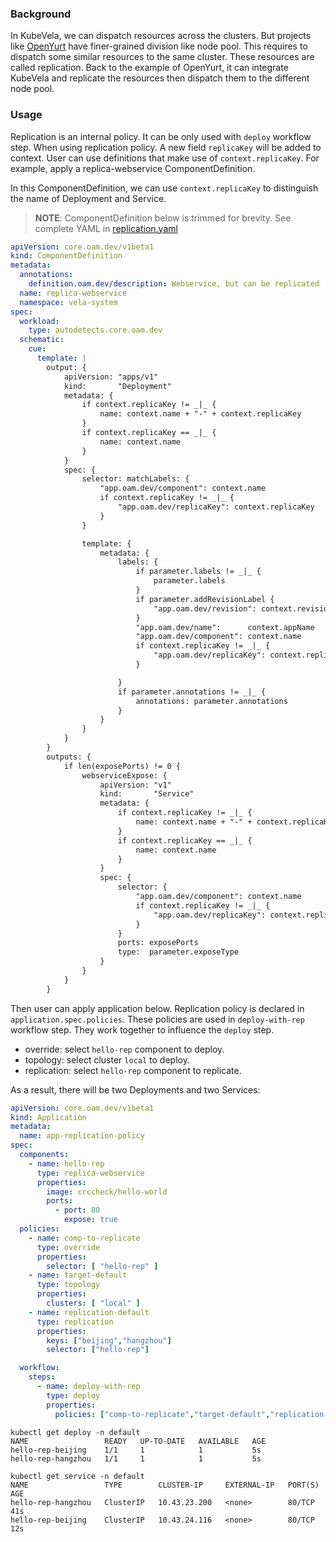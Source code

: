 ### Background

In KubeVela, we can dispatch resources across the clusters. But projects like [OpenYurt](https://openyurt.io) have finer-grained division like node pool.
This requires to dispatch some similar resources to the same cluster. These resources are called replication. Back to the example of OpenYurt, it can
integrate KubeVela and replicate the resources then dispatch them to the different node pool.

### Usage

Replication is an internal policy. It can be only used with `deploy` workflow step. When using replication policy. A new field `replicaKey` will be added to context.
User can use definitions that make use of `context.replicaKey`. For example, apply a replica-webservice ComponentDefinition.

In this ComponentDefinition, we can use `context.replicaKey` to distinguish the name of Deployment and Service.

> **NOTE**: ComponentDefinition below is trimmed for brevity. See complete YAML in [replication.yaml](https://github.com/kubevela/kubevela/tree/master/test/e2e-test/testdata/definition/replication.yaml)

```yaml
apiVersion: core.oam.dev/v1beta1
kind: ComponentDefinition
metadata:
  annotations:
    definition.oam.dev/description: Webservice, but can be replicated
  name: replica-webservice
  namespace: vela-system
spec:
  workload:
    type: autodetects.core.oam.dev
  schematic:
    cue:
      template: |
        output: {
        	apiVersion: "apps/v1"
        	kind:       "Deployment"
        	metadata: {
        		if context.replicaKey != _|_ {
        			name: context.name + "-" + context.replicaKey
        		}
        		if context.replicaKey == _|_ {
        			name: context.name
        		}
        	}
        	spec: {
        		selector: matchLabels: {
        			"app.oam.dev/component": context.name
        			if context.replicaKey != _|_ {
        				"app.oam.dev/replicaKey": context.replicaKey
        			}
        		}

        		template: {
        			metadata: {
        				labels: {
        					if parameter.labels != _|_ {
        						parameter.labels
        					}
        					if parameter.addRevisionLabel {
        						"app.oam.dev/revision": context.revision
        					}
        					"app.oam.dev/name":      context.appName
        					"app.oam.dev/component": context.name
        					if context.replicaKey != _|_ {
        						"app.oam.dev/replicaKey": context.replicaKey
        					}

        				}
        				if parameter.annotations != _|_ {
        					annotations: parameter.annotations
        				}
        			}
        		}
        	}
        }
        outputs: {
        	if len(exposePorts) != 0 {
        		webserviceExpose: {
        			apiVersion: "v1"
        			kind:       "Service"
        			metadata: {
        				if context.replicaKey != _|_ {
        					name: context.name + "-" + context.replicaKey
        				}
        				if context.replicaKey == _|_ {
        					name: context.name
        				}
        			}
        			spec: {
        				selector: {
        					"app.oam.dev/component": context.name
        					if context.replicaKey != _|_ {
        						"app.oam.dev/replicaKey": context.replicaKey
        					}
        				}
        				ports: exposePorts
        				type:  parameter.exposeType
        			}
        		}
        	}
        }
```

Then user can apply application below. Replication policy is declared in `application.spec.policies`. These policies are used in `deploy-with-rep` workflow step.
They work together to influence the `deploy` step.

- override: select `hello-rep` component to deploy.
- topology: select cluster `local` to deploy.
- replication: select `hello-rep` component to replicate.

As a result, there will be two Deployments and two Services:

```yaml
apiVersion: core.oam.dev/v1beta1
kind: Application
metadata:
  name: app-replication-policy
spec:
  components:
    - name: hello-rep
      type: replica-webservice
      properties:
        image: crccheck/hello-world
        ports:
          - port: 80
            expose: true
  policies:
    - name: comp-to-replicate
      type: override
      properties:
        selector: [ "hello-rep" ]
    - name: target-default
      type: topology
      properties:
        clusters: [ "local" ]
    - name: replication-default
      type: replication
      properties:
        keys: ["beijing","hangzhou"]
        selector: ["hello-rep"]

  workflow:
    steps:
      - name: deploy-with-rep
        type: deploy
        properties:
          policies: ["comp-to-replicate","target-default","replication-default"]
```

```shell
kubectl get deploy -n default
NAME                 READY   UP-TO-DATE   AVAILABLE   AGE
hello-rep-beijing    1/1     1            1           5s
hello-rep-hangzhou   1/1     1            1           5s

kubectl get service -n default
NAME                 TYPE        CLUSTER-IP     EXTERNAL-IP   PORT(S)   AGE
hello-rep-hangzhou   ClusterIP   10.43.23.200   <none>        80/TCP    41s
hello-rep-beijing    ClusterIP   10.43.24.116   <none>        80/TCP    12s
```
